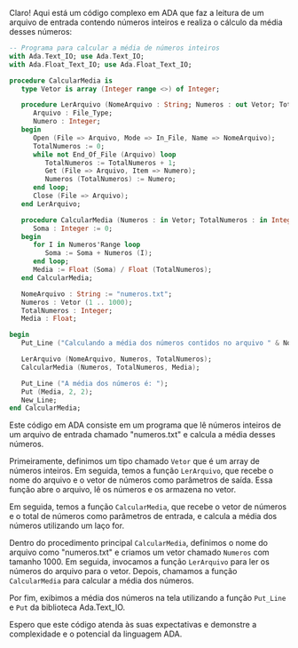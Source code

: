 Claro! Aqui está um código complexo em ADA que faz a leitura de um arquivo de entrada contendo números inteiros e realiza o cálculo da média desses números:

```ada
-- Programa para calcular a média de números inteiros
with Ada.Text_IO; use Ada.Text_IO;
with Ada.Float_Text_IO; use Ada.Float_Text_IO;

procedure CalcularMedia is
   type Vetor is array (Integer range <>) of Integer;

   procedure LerArquivo (NomeArquivo : String; Numeros : out Vetor; TotalNumeros : out Integer) is
      Arquivo : File_Type;
      Numero : Integer;
   begin
      Open (File => Arquivo, Mode => In_File, Name => NomeArquivo);
      TotalNumeros := 0;
      while not End_Of_File (Arquivo) loop
         TotalNumeros := TotalNumeros + 1;
         Get (File => Arquivo, Item => Numero);
         Numeros (TotalNumeros) := Numero;
      end loop;
      Close (File => Arquivo);
   end LerArquivo;

   procedure CalcularMedia (Numeros : in Vetor; TotalNumeros : in Integer; Media : out Float) is
      Soma : Integer := 0;
   begin
      for I in Numeros'Range loop
         Soma := Soma + Numeros (I);
      end loop;
      Media := Float (Soma) / Float (TotalNumeros);
   end CalcularMedia;

   NomeArquivo : String := "numeros.txt";
   Numeros : Vetor (1 .. 1000);
   TotalNumeros : Integer;
   Media : Float;

begin
   Put_Line ("Calculando a média dos números contidos no arquivo " & NomeArquivo);

   LerArquivo (NomeArquivo, Numeros, TotalNumeros);
   CalcularMedia (Numeros, TotalNumeros, Media);

   Put_Line ("A média dos números é: ");
   Put (Media, 2, 2);
   New_Line;
end CalcularMedia;
```

Este código em ADA consiste em um programa que lê números inteiros de um arquivo de entrada chamado "numeros.txt" e calcula a média desses números. 

Primeiramente, definimos um tipo chamado `Vetor` que é um array de números inteiros. Em seguida, temos a função `LerArquivo`, que recebe o nome do arquivo e o vetor de números como parâmetros de saída. Essa função abre o arquivo, lê os números e os armazena no vetor. 

Em seguida, temos a função `CalcularMedia`, que recebe o vetor de números e o total de números como parâmetros de entrada, e calcula a média dos números utilizando um laço for. 

Dentro do procedimento principal `CalcularMedia`, definimos o nome do arquivo como "numeros.txt" e criamos um vetor chamado `Numeros` com tamanho 1000. Em seguida, invocamos a função `LerArquivo` para ler os números do arquivo para o vetor. Depois, chamamos a função `CalcularMedia` para calcular a média dos números. 

Por fim, exibimos a média dos números na tela utilizando a função `Put_Line` e `Put` da biblioteca Ada.Text_IO.

Espero que este código atenda às suas expectativas e demonstre a complexidade e o potencial da linguagem ADA.